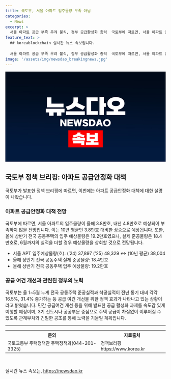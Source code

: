 ```yaml
---
title: 국토부, 서울 아파트 입주물량 부족 아님
categories:
  - News
excerpt: >
  서울 아파트 공급 부족 우려 불식, 정부 공급활성화 총력  국토부에 따르면, 서울 아파트 입주물량은 내년에 4.8만호로 예상되며, 10년 평균인 3.8만호 대비 부족하지 않을 전망이다. 하반기 집계된 실제 준공물량은 예상을 상회할 것으로 전망되며, 전국 공동주택의 공급 여건이 개선되고 있는 상황이다. 정부는 민간 공급여건 개선 및 공급 활성화 과제를 이행해나갈 예정이며, 관계부처와 긴밀한 공조를 통해 주택 공급에 총력을 기울일 계획이다.
feature_text: >
  ## koreablockchain 실시간 뉴스 속보입니다.

  서울 아파트 공급 부족 우려 불식, 정부 공급활성화 총력  국토부에 따르면, 서울 아파트 입주물량은 내년에 4.8만호로 예상되며, 10년 평균인 3.8만호 대비 부족하지 않을 전망이다. 하반기 집계된 실제 준공물량은 예상을 상회할 것으로 전망되며, 전국 공동주택의 공급 여건이 개선되고 있는 상황이다. 정부는 민간 공급여건 개선 및 공급 활성화 과제를 이행해나갈 예정이며, 관계부처와 긴밀한 공조를 통해 주택 공급에 총력을 기울일 계획이다.
image: '/assets/img/newsdao_breakingnews.jpg'
---
```


<p><img src="/assets/img/newsdao_breakingnews.jpg" alt="koreablockchain 속보" /></p>

<h2 data-ke-size="size26">국토부 정책 브리핑: 아파트 공급안정화 대책</h2>

<p data-ke-size="size16">국토부가 발표한 정책 브리핑에 따르면, 이번에는 아파트 공급안정화 대책에 대한 설명이 나왔습니다.</p>

<h3>아파트 공급안정화 대책 전망</h3>

<p data-ke-size="size16">국토부에 따르면, 서울 아파트의 입주물량이 올해 3.8만호, 내년 4.8만호로 예상되어 부족하지 않을 전망입니다. 이는 10년 평균인 3.8만호 대비한 상승으로 예상됩니다. 또한, 올해 상반기 전국 공동주택의 입주 예상물량은 19.2만호였으나, 실제 준공물량은 18.4만호로, 6월까지의 실적을 더할 경우 예상물량을 상회할 것으로 전망됩니다.</p>

<ul>
  <li>서울 APT 입주예상물량(호): (’24) 37,897 (’25) 48,329 ↔ (10년 평균) 38,004</li>
  <li>올해 상반기 전국 공동주택 실제 준공물량: 18.4만호</li>
  <li>올해 상반기 전국 공동주택 입주 예상물량: 19.2만호</li>
</ul>

<h3>공급 여건 개선과 관련된 정부의 노력</h3>

<p data-ke-size="size16">국토부는 올 1~5월 누계 전국 공동주택 준공실적과 착공실적이 전년 동기 대비 각각 16.5%, 31.4% 증가하는 등 공급 여건 개선을 위한 정책 효과가 나타나고 있는 상황이라고 밝혔습니다. 민간 공급여건 개선 등을 위해 발표한 공급 활성화 과제를 속도감 있게 이행할 예정이며, 3기 신도시나 공공부문 중심으로 주택 공급이 차질없이 이루어질 수 있도록 관계부처와 긴밀한 공조를 통해 노력을 기울일 계획입니다.</p>

<hr>

<table>
  <tr>
    <th>문의</th>
    <th>자료출처</th>
  </tr>
  <tr>
    <td>국토교통부 주택정책관 주택정책과(044-201-3325)</td>
    <td>정책브리핑 https://www.korea.kr</td>
  </tr>
</table>

<p data-ke-size="size16">&nbsp;</p>
실시간 뉴스 속보는, <a href="https://newsdao.kr" rel="dofollow">https://newsdao.kr</a>


